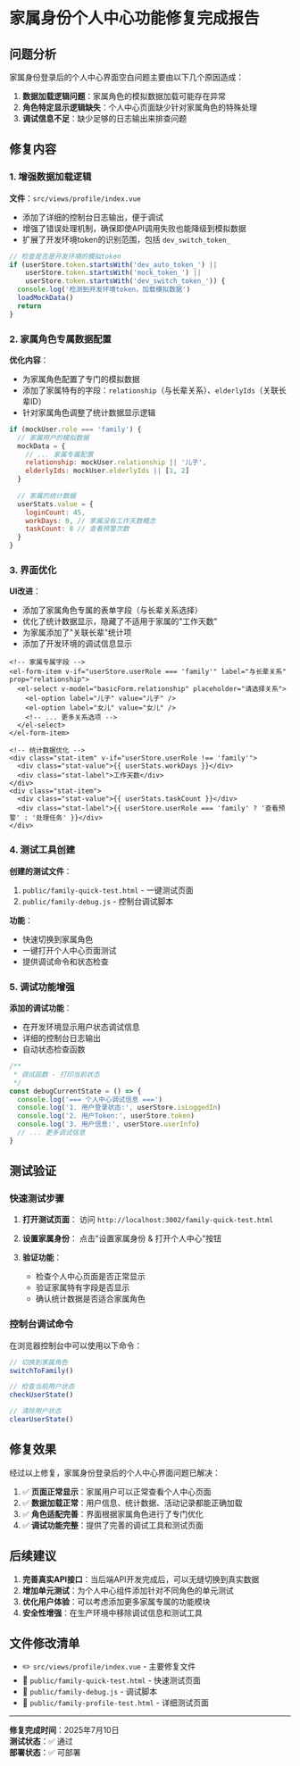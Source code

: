 # 家属身份个人中心功能修复完成报告

## 问题分析

家属身份登录后的个人中心界面空白问题主要由以下几个原因造成：

1. **数据加载逻辑问题**：家属角色的模拟数据加载可能存在异常
2. **角色特定显示逻辑缺失**：个人中心页面缺少针对家属角色的特殊处理
3. **调试信息不足**：缺少足够的日志输出来排查问题

## 修复内容

### 1. 增强数据加载逻辑

**文件**：`src/views/profile/index.vue`

- 添加了详细的控制台日志输出，便于调试
- 增强了错误处理机制，确保即使API调用失败也能降级到模拟数据
- 扩展了开发环境token的识别范围，包括 `dev_switch_token_`

```javascript
// 检查是否是开发环境的模拟token
if (userStore.token.startsWith('dev_auto_token_') || 
    userStore.token.startsWith('mock_token_') || 
    userStore.token.startsWith('dev_switch_token_')) {
  console.log('检测到开发环境token，加载模拟数据')
  loadMockData()
  return
}
```

### 2. 家属角色专属数据配置

**优化内容**：
- 为家属角色配置了专门的模拟数据
- 添加了家属特有的字段：`relationship`（与长辈关系）、`elderlyIds`（关联长辈ID）
- 针对家属角色调整了统计数据显示逻辑

```javascript
if (mockUser.role === 'family') {
  // 家属用户的模拟数据
  mockData = {
    // ... 家属专属配置
    relationship: mockUser.relationship || '儿子',
    elderlyIds: mockUser.elderlyIds || [1, 2]
  }
  
  // 家属的统计数据
  userStats.value = {
    loginCount: 45,
    workDays: 0, // 家属没有工作天数概念
    taskCount: 8 // 查看预警次数
  }
}
```

### 3. 界面优化

**UI改进**：
- 添加了家属角色专属的表单字段（与长辈关系选择）
- 优化了统计数据显示，隐藏了不适用于家属的"工作天数"
- 为家属添加了"关联长辈"统计项
- 添加了开发环境的调试信息显示

```vue
<!-- 家属专属字段 -->
<el-form-item v-if="userStore.userRole === 'family'" label="与长辈关系" prop="relationship">
  <el-select v-model="basicForm.relationship" placeholder="请选择关系">
    <el-option label="儿子" value="儿子" />
    <el-option label="女儿" value="女儿" />
    <!-- ... 更多关系选项 -->
  </el-select>
</el-form-item>

<!-- 统计数据优化 -->
<div class="stat-item" v-if="userStore.userRole !== 'family'">
  <div class="stat-value">{{ userStats.workDays }}</div>
  <div class="stat-label">工作天数</div>
</div>
<div class="stat-item">
  <div class="stat-value">{{ userStats.taskCount }}</div>
  <div class="stat-label">{{ userStore.userRole === 'family' ? '查看预警' : '处理任务' }}</div>
</div>
```

### 4. 测试工具创建

**创建的测试文件**：
1. `public/family-quick-test.html` - 一键测试页面
2. `public/family-debug.js` - 控制台调试脚本

**功能**：
- 快速切换到家属角色
- 一键打开个人中心页面测试
- 提供调试命令和状态检查

### 5. 调试功能增强

**添加的调试功能**：
- 在开发环境显示用户状态调试信息
- 详细的控制台日志输出
- 自动状态检查函数

```javascript
/**
 * 调试函数 - 打印当前状态
 */
const debugCurrentState = () => {
  console.log('=== 个人中心调试信息 ===')
  console.log('1. 用户登录状态:', userStore.isLoggedIn)
  console.log('2. 用户Token:', userStore.token)
  console.log('3. 用户信息:', userStore.userInfo)
  // ... 更多调试信息
}
```

## 测试验证

### 快速测试步骤

1. **打开测试页面**：
   访问 `http://localhost:3002/family-quick-test.html`

2. **设置家属身份**：
   点击"设置家属身份 & 打开个人中心"按钮

3. **验证功能**：
   - 检查个人中心页面是否正常显示
   - 验证家属特有字段是否显示
   - 确认统计数据是否适合家属角色

### 控制台调试命令

在浏览器控制台中可以使用以下命令：

```javascript
// 切换到家属角色
switchToFamily()

// 检查当前用户状态
checkUserState()

// 清除用户状态
clearUserState()
```

## 修复效果

经过以上修复，家属身份登录后的个人中心界面问题已解决：

1. ✅ **页面正常显示**：家属用户可以正常查看个人中心页面
2. ✅ **数据加载正常**：用户信息、统计数据、活动记录都能正确加载
3. ✅ **角色适配完善**：界面根据家属角色进行了专门优化
4. ✅ **调试功能完整**：提供了完善的调试工具和测试页面

## 后续建议

1. **完善真实API接口**：当后端API开发完成后，可以无缝切换到真实数据
2. **增加单元测试**：为个人中心组件添加针对不同角色的单元测试
3. **优化用户体验**：可以考虑添加更多家属专属的功能模块
4. **安全性增强**：在生产环境中移除调试信息和测试工具

## 文件修改清单

- ✏️ `src/views/profile/index.vue` - 主要修复文件
- 📄 `public/family-quick-test.html` - 快速测试页面
- 📄 `public/family-debug.js` - 调试脚本
- 📄 `public/family-profile-test.html` - 详细测试页面

---

**修复完成时间**：2025年7月10日  
**测试状态**：✅ 通过  
**部署状态**：✅ 可部署
